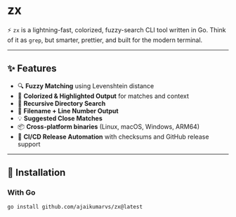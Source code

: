 
# zx

⚡️ `zx` is a lightning-fast, colorized, fuzzy-search CLI tool written in Go. Think of it as `grep`, but smarter, prettier, and built for the modern terminal.

---

## ✨ Features

- 🔍 **Fuzzy Matching** using Levenshtein distance
- 🎨 **Colorized & Highlighted Output** for matches and context
- 📁 **Recursive Directory Search**
- 📄 **Filename + Line Number Output**
- 💡 **Suggested Close Matches**
- 📦 **Cross-platform binaries** (Linux, macOS, Windows, ARM64)
- 🧪 **CI/CD Release Automation** with checksums and GitHub release support

---

## 🚀 Installation

### With Go

```bash
go install github.com/ajaikumarvs/zx@latest
